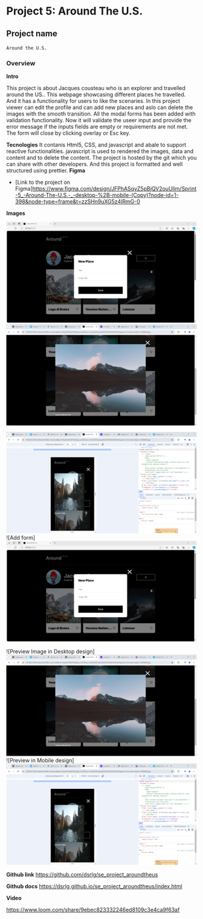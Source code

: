# Project 5: Around The U.S.
## Project name
    Around the U.S.
### Overview  
  
**Intro**
  
This project is about Jacques cousteau who is an explorer and travelled around the US.. This webpage showcasing different places he travelled.
And it has a functionality for users to like the scenaries. In this project viewer can edit the profile and can add new places and aslo can delete the images with the smooth transition. 
    All the modal forms has been added with validation functionality. Now it will validate the useer input and provide the error message if the inputs fields are empty or requirements are not met. The form will close by clicking overlay or Esc key.
    


 **Tecnologies** 
 It contanis Html5, CSS, and javascript and abale to support reactive functionalities. javascript is used to rendered the images, data and content and to delete the content.  The project is hosted by the git which you can share with other developers. And this project is formatted and well structured using prettier.
**Figma** 
* [Link to the project on Figma]https://www.figma.com/design/JFPhASqvZ5pBjQV2ouUlim/Sprint-5_-Around-The-U.S.-_-desktop-%2B-mobile-(Copy)?node-id=1-398&node-type=frame&t=zzSHn9uXG5z4lRmG-0
  
**Images**  
  
![mobile design](image.png)  ![desktop design](image-1.png)

![Edit form ](image-2.png)    ![Add form] ![alt text](image.png)

![Preview Image in Desktop design]   ![alt text](image-1.png)   
![Preview in Mobile design] ![alt text](image-2.png)
  
**Github link**
https://github.com/dsrlg/se_project_aroundtheus

**Github docs**
https://dsrlg.github.io/se_project_aroundtheus/index.html

**Video**

https://www.loom.com/share/9ebec823332246ed8109c3e4ca9f63af